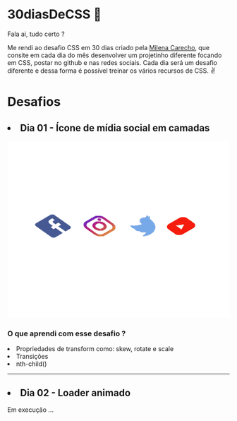 # 30diasDeCSS :rocket:

Fala ai, tudo certo ?

Me rendi ao desafio CSS em 30 dias criado pela [Milena Carecho](https://github.com/MilenaCarecho/30diasDeCSS), que consite em cada dia do mês desenvolver um projetinho diferente focando em CSS, postar no github e nas redes sociais. Cada dia será um desafio diferente e dessa forma é possível treinar os vários recursos de CSS. :v:


# Desafios 

## <li> Dia 01 - Ícone de mídia social em camadas

<img src="./assets/gif.gif" alt="demo" height="400" width="100%">

### O que aprendi com esse desafio ?

<li> Propriedades de transform como: skew, rotate e scale
<li> Transições
<li> nth-child()

---

## <li> Dia 02 - Loader animado

  Em execução ...